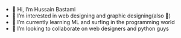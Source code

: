 - 👋 Hi, I’m Hussain Bastami
- 👀 I’m interested in web designing and graphic designing(also 🎵)
- 🌱 I’m currently learning ML and surfing in the programming world
- 💞️ I’m looking to collaborate on web designers and python guys

<!---
hussainbastamia/hussainbastamia is a ✨ special ✨ repository because its `README.md` (this file) appears on your GitHub profile.
You can click the Preview link to take a look at your changes.
--->
